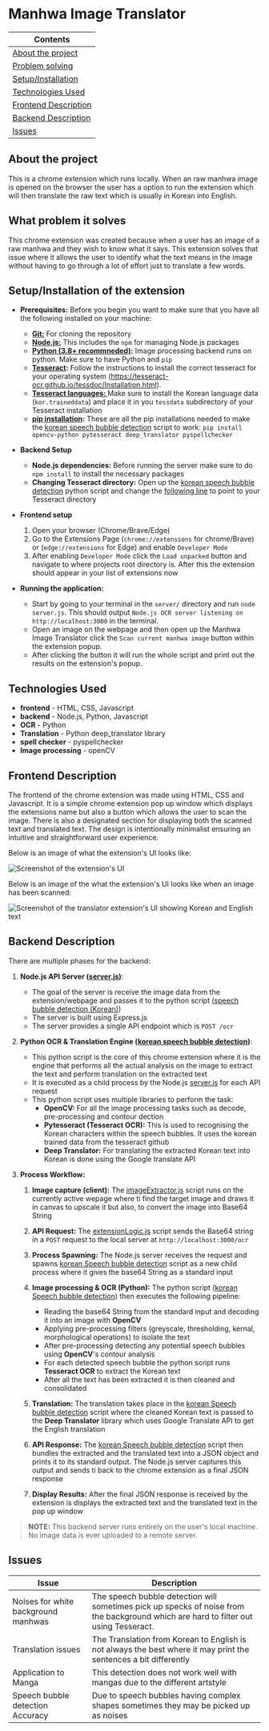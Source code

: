 # Manhwa Image Translator



| Contents |
| -------- |
|[About the project](#about-the-project)||
|[Problem solving](#what-problem-is-solves)|
|[Setup/Installation](#setupinstallation-of-the-extension)|
|[Technologies Used](#technologies-used)|
|[Frontend Description](#frontend-description)|
|[Backend Description](#backend-description)|
|[Issues](#issues)|



## About the project
This is a chrome extension which runs locally. When an raw manhwa image is opened on the browser the user has a option to run the extension which will then translate the raw text which is usually in Korean into English.


## What problem it solves
This chrome extension was created because when a user has an image of a raw manhwa and they wish to know what it says. This extension solves that issue where it allows the user to identify what the text means in the image without having to go through a lot of effort just to translate a few words.


## Setup/Installation of the extension

- **Prerequisites:**
    Before you begin you want to make sure that you have all the following installed on your machine:
    - **<u>Git:</u>** For cloning the repository
    - **<u>Node.js:</u>** This includes the `npm` for managing Node.js packages
    - **<u>Python (3.8+ recommneded)</u>:** Image processing backend runs on python. Make sure to have Python and `pip`
    - **<u>Tesseract</u>:**  Follow the instructions to install the correct tesseract for your operating system (https://tesseract-ocr.github.io/tessdoc/Installation.html).
    - **<u>Tesseract languages: </u>** Make sure to install the Korean language data (`kor.traineddata`) and place it in you `tessdata` subdirectory of your Tesseract installation
    - **<u>pip installation</u>:** These are all the pip installations needed to make the [korean speech bubble detection](server/koreanSpeechBubbleDetection.py) script to work: `pip install opencv-python pytesseract deep_translator pyspellchecker`

- **Backend Setup**
    - **Node.js dependencies:** Before running the server make sure to do `npm install` to install the necessary packages
    - **Changing Tesseract directory:** Open up the [korean speech bubble detection](server/koreanSpeechBubbleDetection.py) python script and change the [following line](https://github.com/S01101S/ManhwaImageTranslator/blob/main/server/koreanSpeechBubbleDetection.py#L12) to point to your Tesseract directory

- **Frontend setup**
    1. Open your browser (Chrome/Brave/Edge)
    2. Go to the Extensions Page (`chrome://extensions` for chrome/Brave) or (`edge://extensions` for Edge) and enable `Developer Mode`
    3. After enabling `Developer Mode` click the `Load unpacked` button and navigate to where projects root directory is. After this the extension should appear in your list of extensions now

- **Running the application:**
    - Start by going to your terminal in the `server/` directory and run `node server.js`. This should output `Node.js OCR server listening on http://localhost:3000` in the terminal. 
    - Open an image on the webpage and then open up the Manhwa Image Translator click the `Scan current manhwa image` button within the extension popup.
    - After clicking the button it will run the whole script and print out the results on the extension's popup.


## Technologies Used
- **frontend** - HTML, CSS, Javascript
- **backend** - Node.js, Python, Javascript
- **OCR** - Python
- **Translation** - Python deep_translator library
- **spell checker** - pyspellchecker
- **Image processing** - openCV



## Frontend Description
The frontend of the chrome extension was made using HTML, CSS and Javascript. It is a simple chrome extension pop up window which displays the extensions name but also a button which allows the user to scan the image. There is also a designated section for displaying both the scanned text and translated text. The design is intentionally minimalist ensuring an intuitive and straightforward user experience.

Below is an image of what the extension's UI looks like:

![Screenshot of the extension's UI](extension-UI-images/chromeExtensionUI.png)


Below is an image of the what the extension's UI looks like when an image has been scanned:

![Screenshot of the translator extension's UI showing Korean and English text](extension-UI-images/output.png)


## Backend Description
There are multiple phases for the backend:

1. **Node.js API Server ([server.js](server/server.js))**:
    - The goal of the server is receive the image data from the extension/webpage and passes it to the python script ([speech bubble detection (Korean)](server/koreanSpeechBubbleDetection.py))
    - The server is built using Express.js
    - The server provides a single API endpoint which is `POST /ocr`

2. **Python OCR & Translation Engine ([korean speech bubble detection](server/koreanSpeechBubbleDetection.py))**:
    - This python script is the core of this chrome extension where it is the engine that performs all the actual analysis on the image to extract the text and perform translation on the extracted text
    - It is executed as a child process by the Node.js [server.js](server/server.js) for each API request
    - This python script uses multiple libraries to perform the task:
        - **OpenCV:** For all the image processing tasks such as decode, pre-processing and contour dection
        - **Pytesseract (Tesseract OCR):** This is used to recognising the Korean characters within the speech bubbles. It uses the korean trained data from the tesseract github
        - **Deep Translator:** For translating the extracted Korean text into Korean is done using the Google translate API

3. **Process Workflow:**
    1. **Image capture (client):** The [imageExtractor.js](imageExtractor.js) script runs on the currently active wepage where ti find the target image and draws it in canvas to upscale it but also, to convert the image into Base64 String

    2. **API Request:** The [extensionLogic.js](extensionLogic.js) script sends the Base64 string in a `POST` request to the local server at `http://localhost:3000/ocr`
    
    3. **Process Spawning:** The Node.js server receives the request and spawns [korean Speech bubble detection](server/koreanSpeechBubbleDetection.py) script as a new child process where it gives the base64 String as a standard input

    4. **Image processing & OCR (Python):** The python script ([korean Speech bubble detection](server/koreanSpeechBubbleDetection.py)) then executes the following pipeline:
        - Reading the base64 String from the standard input and decoding it into an image with **OpenCV**
        - Applying pre-processing filters (greyscale, thresholding, kernal, morphological operations) to isolate the text
        - After pre-processing detecting any potential speech bubbles using **OpenCV**'s contour analysis 
        - For each detected speech bubble the python script runs **Tesseract OCR** to extract the Korean text
        - After all the text has been extracted it is then cleaned and consolidated
    
    5. **Translation:** The translation takes place in the [korean Speech bubble detection](server/koreanSpeechBubbleDetection.py) script where the cleaned Korean text is passed to the **Deep Translator** library which uses Google Translate API to get the English translation

    6. **API Response:** The [korean Speech bubble detection](server/koreanSpeechBubbleDetection.py) script then bundles the extracted and the translated text into a JSON object and prints it to its standard output. The Node.js server captures this output and sends ti back to the chrome extension as a final JSON response

    7. **Display Results:** After the final JSON response is received by the extension is displays the extracted text and the translated text in the pop up window


> **NOTE:** This backend server runs entirely on the user's local machine. No image data is ever uploaded to a remote server.






## Issues

| Issue | Description |
| ----- | ----------- |
| Noises for white background manhwas | The speech bubble detection will sometimes pick up specks of noise from the background which are hard to filter out using Tesseract. 
| Translation issues | The Translation from Korean to English is not always the best where it may print the sentences a bit differently |  
| Application to Manga | This detection does not work well with mangas due to the different artstyle |
| Speech bubble detection Accuracy | Due to speech bubbles having complex shapes sometimes they may be picked up as noises |


